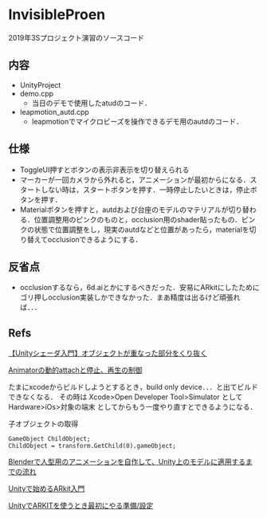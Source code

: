 # InvisibleProen
2019年3Sプロジェクト演習のソースコード

## 内容
- UnityProject
- demo.cpp
  - 当日のデモで使用したatudのコード．
- leapmotion_autd.cpp
  - leapmotionでマイクロビーズを操作できるデモ用のautdのコード．

## 仕様
- ToggleUI押すとボタンの表示非表示を切り替えられる
- マーカーが一回カメラから外れると，アニメーションが最初からになる．スタートしない時は，スタートボタンを押す．一時停止したいときは，停止ボタンを押す．
- Materialボタンを押すと，autdおよび台座のモデルのマテリアルが切り替わる．位置調整用のピンクのものと，occlusion用のshader貼ったもの．ピンクの状態で位置調整をし，現実のautdなどと位置があったら，materialを切り替えてocclusionできるようにする．

## 反省点
- occlusionするなら，6d.aiとかにするべきだった．安易にARkitにしたためにゴリ押しocclusion実装しかできなかった．まあ精度は出るけど頑張れば．．．

## Refs
[【Unityシェーダ入門】オブジェクトが重なった部分をくり抜く](http://nn-hokuson.hatenablog.com/entry/2017/06/01/220504)

[Animatorの動的attachと停止、再生の制御](https://qiita.com/panti310/items/b4bae4c0c0087bd81f66)

たまにxcodeからビルドしようとするとき，build only device．．．と出てビルドできなくなる．
その時は
Xcode>Open Developer Tool>Simulator
として
Hardware>iOs>対象の端末
としてからもう一度やり直すとできるようになる．

子オブジェクトの取得
```
GameObject ChildObject;
ChildObject = transform.GetChild(0).gameObject;
```

[Blenderで人型用のアニメーションを自作して、Unity上のモデルに適用するまでの流れ](https://qiita.com/ritsuka/items/a8684c52f5320e068f32)

[Unityで始めるARkit入門](http://nn-hokuson.hatenablog.com/entry/2018/10/10/194736)

[UnityでARKITを使うとき最初にやる準備/設定](https://qiita.com/kdmyk/items/4738cba9652ddc0eb6b2)


